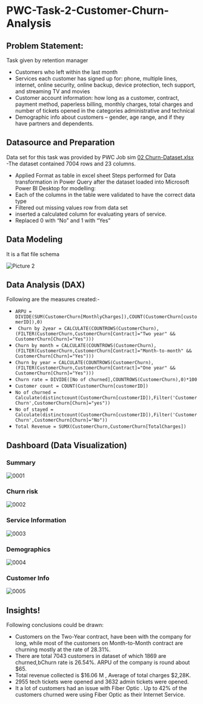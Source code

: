 # PWC-Task-2-Customer-Churn-Analysis
## Problem Statement:
Task given by retention manager
- Customers who left within the last month
 - Services each customer has signed up for: phone, multiple lines, internet, online security, online backup, device protection, tech support, and streaming TV and movies 
- Customer account information: how long as a customer, contract, payment method, paperless billing, monthly charges, total charges and number of tickets opened in the categories administrative and technical 
- Demographic info about customers – gender, age range, and if they have partners and dependents.
  
## Datasource and Preparation
Data set for this task was provided by PWC Job sim [02 Churn-Dataset.xlsx](https://github.com/AnjaliM-9/PWC-Task-2-Customer-Churn-Analysis/files/14692101/02.Churn-Dataset.xlsx)
-The dataset contained 7004 rows and 23 columns.
- Applied Format as table in excel sheet
Steps performed for Data transformation in Power Query after the dataset loaded into Microsoft Power BI Desktop for modelling:
- Each of the columns in the table were validated to have the correct data type
- Filtered out missing values row from data set
- inserted a calculated column for evaluating years of service.
- Replaced 0 with “No” and 1 with  “Yes”
  
## Data Modeling
It is a flat file schema

![Picture 2](https://github.com/AnjaliM-9/PWC-Task-2-Customer-Churn-Analysis/assets/155083462/711d481b-6ba6-4087-9cd8-8726c7bda7da)

## Data Analysis (DAX)
Following are the measures created:-
-  ```ARPU = DIVIDE(SUM(CustomerChurn[MonthlyCharges]),COUNT(CustomerChurn[customerID]),0)```
-  ``` Churn by 2year = CALCULATE(COUNTROWS(CustomerChurn),(FILTER(CustomerChurn,CustomerChurn[Contract]="Two year" && CustomerChurn[Churn]="Yes")))```
-  ```Churn by month = CALCULATE(COUNTROWS(CustomerChurn),(FILTER(CustomerChurn,CustomerChurn[Contract]="Month-to-month" && CustomerChurn[Churn]="Yes")))```
-  ```Churn by year = CALCULATE(COUNTROWS(CustomerChurn),(FILTER(CustomerChurn,CustomerChurn[Contract]="One year" && CustomerChurn[Churn]="Yes")))```
-  ```Churn rate = DIVIDE([No of churned],COUNTROWS(CustomerChurn),0)*100``` 
-  ```Customer count = COUNT(CustomerChurn[customerID])```
-  ```No of churned = Calculate(distinctcount(CustomerChurn[customerID]),Filter('CustomerChurn',CustomerChurn[Churn]="yes"))```
-  ```No of stayed = Calculate(distinctcount(CustomerChurn[customerID]),Filter('CustomerChurn',CustomerChurn[Churn]="No"))```
-  ```Total Revenue = SUMX(CustomerChurn,CustomerChurn[TotalCharges])```
## Dashboard (Data Visualization)
### Summary
![0001](https://github.com/AnjaliM-9/PWC-Task-2-Customer-Churn-Analysis/assets/155083462/d4fbc731-41ec-4844-bdc5-5a82ed93b26a)
### Churn risk
![0002](https://github.com/AnjaliM-9/PWC-Task-2-Customer-Churn-Analysis/assets/155083462/060c697e-d312-49da-a826-f2c4392c3a45)
### Service Information
![0003](https://github.com/AnjaliM-9/PWC-Task-2-Customer-Churn-Analysis/assets/155083462/92629894-b3dc-42ec-b255-cb16b1ee0980)
### Demographics
![0004](https://github.com/AnjaliM-9/PWC-Task-2-Customer-Churn-Analysis/assets/155083462/7674168c-05bb-4e86-baf4-0ea4e244b5fe)
### Customer Info
![0005](https://github.com/AnjaliM-9/PWC-Task-2-Customer-Churn-Analysis/assets/155083462/93fe03db-a2f8-44b0-ae83-a82f4555245f)
## Insights!
Following conclusions could be drawn:
- Customers on the Two-Year contract, have been with the company for long, while most of the customers on Month-to-Month contract are churning mostly at the rate of 28.31%.
- There are total 7043 customers in dataset of which 1869 are churned,bChurn rate is 26.54%. ARPU of the company is round about $65.
- Total revenue collected is $16.06 M , Average of total charges $2,28K.
- 2955 tech tickets were opened and 3632 admin tickets were opened.
- It a lot of customers had an issue with Fiber Optic . Up to 42% of the customers churned were using Fiber Optic as their Internet Service.
